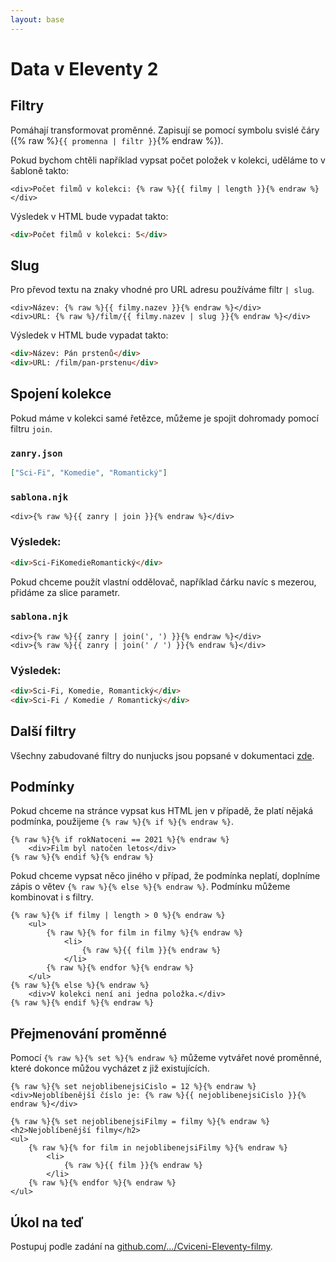 ```yaml
---
layout: base
---
```


# Data v Eleventy 2

## Filtry

Pomáhají transformovat proměnné. Zapisují se pomocí symbolu svislé čáry ({% raw %}`{{ promenna | filtr }}`{% endraw %}).

Pokud bychom chtěli například vypsat počet položek v kolekci, uděláme to v šabloně takto:

```liquid
<div>Počet filmů v kolekci: {% raw %}{{ filmy | length }}{% endraw %}</div>
```

Výsledek v HTML bude vypadat takto:

```html
<div>Počet filmů v kolekci: 5</div>
```

## Slug

Pro převod textu na znaky vhodné pro URL adresu používáme filtr `| slug`.

```liquid
<div>Název: {% raw %}{{ filmy.nazev }}{% endraw %}</div>
<div>URL: {% raw %}/film/{{ filmy.nazev | slug }}{% endraw %}</div>
```

Výsledek v HTML bude vypadat takto:

```html
<div>Název: Pán prstenů</div>
<div>URL: /film/pan-prstenu</div>
```

## Spojení kolekce

Pokud máme v kolekci samé řetězce, můžeme je spojit dohromady pomocí filtru `join`.

### `zanry.json`

```json
["Sci-Fi", "Komedie", "Romantický"]
```

### `sablona.njk`

```liquid
<div>{% raw %}{{ zanry | join }}{% endraw %}</div>
```

### Výsledek:

```html
<div>Sci-FiKomedieRomantický</div>
```

Pokud chceme použít vlastní oddělovač, například čárku navíc s mezerou, přidáme za slice parametr.

### `sablona.njk`

```liquid
<div>{% raw %}{{ zanry | join(', ') }}{% endraw %}</div>
<div>{% raw %}{{ zanry | join(' / ') }}{% endraw %}</div>
```

### Výsledek:

```html
<div>Sci-Fi, Komedie, Romantický</div>
<div>Sci-Fi / Komedie / Romantický</div>
```

## Další filtry

Všechny zabudované filtry do nunjucks jsou popsané v dokumentaci [zde](https://mozilla.github.io/nunjucks/templating.html#builtin-filters).

## Podmínky

Pokud chceme na stránce vypsat kus HTML jen v případě, že platí nějaká podmínka, použijeme `{% raw %}{% if %}{% endraw %}`.

```liquid
{% raw %}{% if rokNatoceni == 2021 %}{% endraw %}
	<div>Film byl natočen letos</div>
{% raw %}{% endif %}{% endraw %}
```

Pokud chceme vypsat něco jiného v případ, že podmínka neplatí, doplníme zápis o větev `{% raw %}{% else %}{% endraw %}`. Podmínku můžeme kombinovat i s filtry.

```liquid
{% raw %}{% if filmy | length > 0 %}{% endraw %}
	<ul>
		{% raw %}{% for film in filmy %}{% endraw %}
			<li>
				{% raw %}{{ film }}{% endraw %}
			</li>
		{% raw %}{% endfor %}{% endraw %}
	</ul>
{% raw %}{% else %}{% endraw %}
	<div>V kolekci není ani jedna položka.</div>
{% raw %}{% endif %}{% endraw %}
```

## Přejmenování proměnné

Pomocí `{% raw %}{% set %}{% endraw %}` můžeme vytvářet nové proměnné, které dokonce můžou vycházet z již existujících.

```liquid
{% raw %}{% set nejoblibenejsiCislo = 12 %}{% endraw %}
<div>Nejoblíbenější číslo je: {% raw %}{{ nejoblibenejsiCislo }}{% endraw %}</div>

{% raw %}{% set nejoblibenejsiFilmy = filmy %}{% endraw %}
<h2>Nejoblíbenější filmy</h2>
<ul>
	{% raw %}{% for film in nejoblibenejsiFilmy %}{% endraw %}
		<li>
			{% raw %}{{ film }}{% endraw %}
		</li>
	{% raw %}{% endfor %}{% endraw %}
</ul>
```

## Úkol na teď

Postupuj podle zadání na [github.com/…/Cviceni-Eleventy-filmy](https://github.com/Czechitas-podklady-WEB/Cviceni-Eleventy-filmy).
